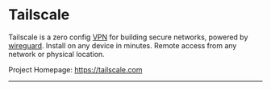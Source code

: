# Tailscale
Tailscale is a zero config [VPN](Coding%20Cheat%20Sheets/networking/vpn.md) for building secure networks, powered by [wireguard](Coding%20Cheat%20Sheets/networking/wireguard.md). Install on any device in minutes. Remote access from any network or physical location.

Project Homepage: https://tailscale.com

---
